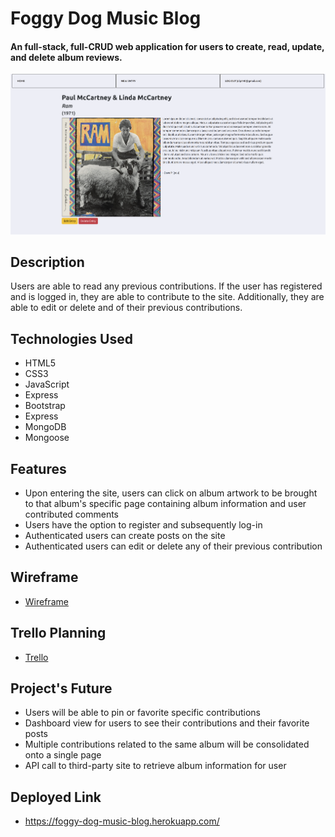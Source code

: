 # Foggy Dog Music Blog

#### An full-stack, full-CRUD web application for users to create, read, update, and delete album reviews.

<img src='./media/images/show.png' alt='Show Page'>

## Description

Users are able to read any previous contributions. If the user has registered and is logged in, they are able to contribute to the site. Additionally, they are able to edit or delete and of their previous contributions.

## Technologies Used

- HTML5
- CSS3
- JavaScript
- Express
- Bootstrap
- Express
- MongoDB
- Mongoose

## Features

- Upon entering the site, users can click on album artwork to be brought to that album's specific page containing album information and user contributed comments
- Users have the option to register and subsequently log-in
- Authenticated users can create posts on the site
- Authenticated users can edit or delete any of their previous contribution

## Wireframe

- <a href='https://trello.com/b/S2Vh9DSH/project-2-music-blog'>Wireframe</a>

## Trello Planning

- <a href='https://trello.com/b/S2Vh9DSH/project-2-music-blog'>Trello</a>

## Project's Future

- Users will be able to pin or favorite specific contributions
- Dashboard view for users to see their contributions and their favorite posts
- Multiple contributions related to the same album will be consolidated onto a single page
- API call to third-party site to retrieve album information for user

## Deployed Link

- https://foggy-dog-music-blog.herokuapp.com/
